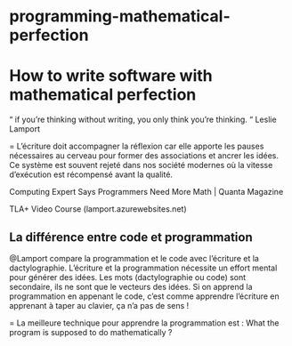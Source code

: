 # programming-mathematical-perfection

# How to write software with mathematical perfection

“ if you’re thinking without writing, you only think you’re thinking. “ Leslie Lamport

= L’écriture doit accompagner la réflexion car elle apporte les pauses nécessaires au cerveau pour former des associations et ancrer les idées. Ce système est souvent rejeté dans nos société modernes où la vitesse d’exécution est récompensé avant la qualité.

Computing Expert Says Programmers Need More Math | Quanta Magazine

TLA+ Video Course (lamport.azurewebsites.net)

## La différence entre code et programmation

@Lamport compare la programmation et le code avec l’écriture et la dactylographie. L’écriture et la programmation nécessite un effort mental pour générer des idées. Les mots (dactylographie ou code) sont secondaire, ils ne sont que le vecteurs des idées. Si on apprend la programmation en appenant le code, c’est comme apprendre l’écriture en apprenant à taper au clavier, ça n’a pas de sens !

= La meilleure technique pour apprendre la programmation est : What the program is supposed to do mathematically ?
